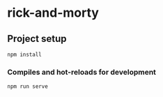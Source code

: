 # rick-and-morty

## Project setup
```
npm install
```

### Compiles and hot-reloads for development
```
npm run serve
```